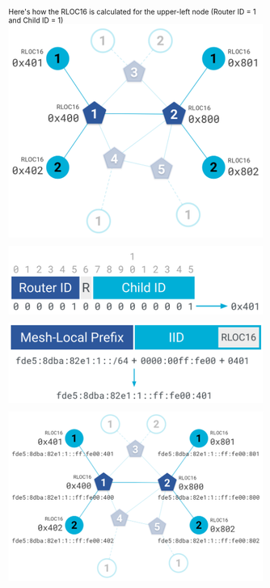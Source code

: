 Here's how the RLOC16 is calculated for the upper-left node (Router ID = 1 and Child ID = 1)
![](../images/rloc16/01-ot-primer-rloc-topology_2x.png)  
  
![](../images/rloc16/02-ot-primer-rloc16_2x.png)  
  
![](../images/rloc16/03-ot-primer-rloc_2x.png)  
  
![](../images/rloc16/04-ot-primer-rloc-topology-address_2x.png)  
